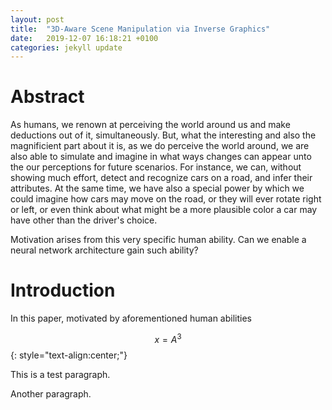 ```yaml
---
layout: post
title:  "3D-Aware Scene Manipulation via Inverse Graphics"
date:   2019-12-07 16:18:21 +0100
categories: jekyll update
---
```

# Abstract

As humans, we renown at perceiving the world around us and make deductions out of it, simultaneously. But, what the interesting and also the magnificient part about it is,
as we do perceive the world around, we are also able to simulate and imagine in what ways changes can appear unto the our perceptions for future scenarios. For instance, we can, without showing much effort, 
detect and recognize cars on a road, and infer their attributes. At the same time, we have also a special power by which we could imagine how cars may move on the road, or they will ever rotate right or left, or even think about what might
be a more plausible color a car may have other than the driver's choice. 

Motivation arises from this very specific human ability. Can we enable a neural network architecture gain such ability?

# Introduction
In this paper, motivated by aforementioned human abilities


$$ x = A^{3} $$
{: style="text-align:center;"}

This is a test paragraph.

Another paragraph.